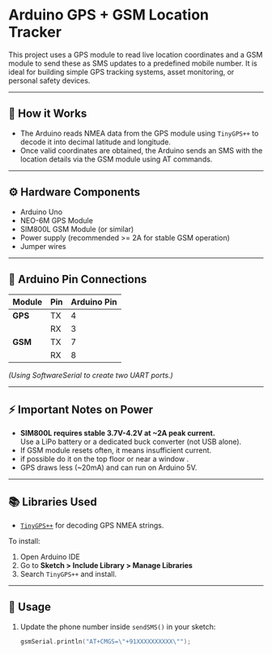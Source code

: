# Arduino GPS + GSM Location Tracker

This project uses a GPS module to read live location coordinates and a GSM module to send these as SMS updates to a predefined mobile number. It is ideal for building simple GPS tracking systems, asset monitoring, or personal safety devices.

---

## 📝 How it Works
- The Arduino reads NMEA data from the GPS module using `TinyGPS++` to decode it into decimal latitude and longitude.
- Once valid coordinates are obtained, the Arduino sends an SMS with the location details via the GSM module using AT commands.

---

## ⚙️ Hardware Components
- Arduino Uno
- NEO-6M GPS Module
- SIM800L GSM Module (or similar)
- Power supply (recommended >= 2A for stable GSM operation)
- Jumper wires

---

## 🔌 Arduino Pin Connections
| Module | Pin | Arduino Pin |
|--------|-----|-------------|
| **GPS** | TX  | 4 |
|         | RX  | 3 |
| **GSM** | TX  | 7 |
|         | RX  | 8 |

*(Using SoftwareSerial to create two UART ports.)*

---

## ⚡ Important Notes on Power
- **SIM800L requires stable 3.7V-4.2V at ~2A peak current.**  
  Use a LiPo battery or a dedicated buck converter (not USB alone).  
- If GSM module resets often, it means insufficient current.
- if possible do it on the top floor or near a window .  
- GPS draws less (~20mA) and can run on Arduino 5V.

---

## 📚 Libraries Used
- [`TinyGPS++`](https://github.com/mikalhart/TinyGPSPlus) for decoding GPS NMEA strings.

To install:
1. Open Arduino IDE
2. Go to **Sketch > Include Library > Manage Libraries**
3. Search `TinyGPS++` and install.

---

## 🚀 Usage
1. Update the phone number inside `sendSMS()` in your sketch:
   ```cpp
   gsmSerial.println("AT+CMGS=\"+91XXXXXXXXXX\"");
